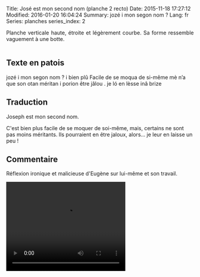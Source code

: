 Title: José est mon second nom (planche 2 recto)
Date: 2015-11-18 17:27:12
Modified: 2016-01-20 16:04:24
Summary: jozé i mon segon nom ?
Lang: fr
Series: planches
series_index: 2

<p style="text-align:justify;">Planche verticale haute, étroite et légèrement courbe. Sa forme ressemble vaguement à une botte. </p>

<div style="display: table; clear: both;"></div>

<figure class="image-block" style="float: right;">
  <img alt="" src="{static}/images/planche_2_recto.png">
  <figcaption style="max-width: 119px"></figcaption>
</figure>

## Texte en patois

jozé i mon segon nom ? i bien plû Facile de se moqua de  si-même mè n’a que son otan méritan i porion être jâlou . je  ló en  lèsse  inâ  brize

## Traduction

Joseph est mon second nom.

C'est bien plus facile de se moquer de soi-même, mais, certains ne sont pas moins méritants. Ils pourraient en être jaloux, alors… je leur en laisse un peu !

## Commentaire

Réflexion ironique et malicieuse d'Eugène sur lui-même et son travail.






<video width="320" height="240" controls>
  <source src="https://d1njpgd0ygatdn.cloudfront.net/video_2.mp4" type="video/mp4">
</video>
